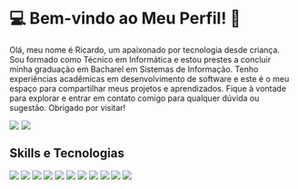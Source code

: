 # 💻 Bem-vindo ao Meu Perfil! 🚀  

Olá, meu nome é Ricardo, um apaixonado por tecnologia desde criança. Sou formado como Técnico em Informática e estou prestes a concluir minha graduação em Bacharel em Sistemas de Informação. Tenho experiências acadêmicas em desenvolvimento de software e este é o meu espaço para compartilhar meus projetos e aprendizados. Fique à vontade para explorar e entrar em contato comigo para qualquer dúvida ou sugestão. Obrigado por visitar!
<div style="display: flex;">
  <a href="https://www.linkedin.com/in/ricardomagalhaespita/" target="_blank">
    <img src="https://img.shields.io/badge/-LinkedIn-%230077B5?style=for-the-badge&logo=linkedin&logoColor=white" target="_blank" style="margin-right: 5px;">
  </a>

  <a href="mailto:ricardomagalhaespita@gmail.com">
    <img src="https://img.shields.io/badge/Gmail-D14836?style=for-the-badge&logo=gmail&logoColor=white" target="_blank">
  </a>
</div>




## Skills e Tecnologias
<p align="left">
    <img src="https://img.shields.io/badge/python-3670A0?style=for-the-badge&logo=python&logoColor=ffdd54" />
    <img src= "https://img.shields.io/badge/mysql-%2300f.svg?style=for-the-badge&logo=mysql&logoColor=white"/>
    <img src="https://img.shields.io/badge/Flutter-%2302569B.svg?style=for-the-badge&logo=Flutter&logoColor=white"/>
    <img src= "https://img.shields.io/badge/dart-%230175C2.svg?style=for-the-badge&logo=dart&logoColor=white" />
    <img src="https://img.shields.io/badge/javascript-%23323330.svg?style=for-the-badge&logo=javascript&logoColor=%23F7DF1E" />
    <img src="https://img.shields.io/badge/c-%2300599C.svg?style=for-the-badge&logo=c&logoColor=white" />
    <img src="https://img.shields.io/badge/HTML5-E34F26?style=for-the-badge&logo=html5&logoColor=white" />
    <img src="https://img.shields.io/badge/react-%2320232a.svg?style=for-the-badge&logo=react&logoColor=%2361DAFB" /> 
    <img src="https://img.shields.io/badge/CSS3-1572B6?style=for-the-badge&logo=css3&logoColor=white" />
    <img src="https://img.shields.io/badge/php-%23777BB4.svg?style=for-the-badge&logo=php&logoColor=white" />
    <img src="https://img.shields.io/badge/Git-E34F26?style=for-the-badge&logo=git&logoColor=white" />
</p>



